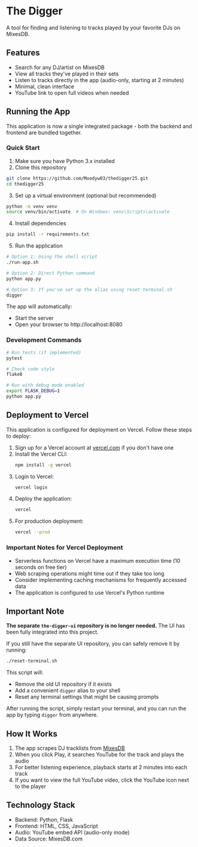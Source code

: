# The Digger

A tool for finding and listening to tracks played by your favorite DJs on MixesDB.

## Features

- Search for any DJ/artist on MixesDB
- View all tracks they've played in their sets
- Listen to tracks directly in the app (audio-only, starting at 2 minutes)
- Minimal, clean interface
- YouTube link to open full videos when needed

## Running the App

This application is now a single integrated package - both the backend and frontend are bundled together.

### Quick Start

1. Make sure you have Python 3.x installed
2. Clone this repository

```bash
git clone https://github.com/Moodyw03/thedigger25.git
cd thedigger25
```

3. Set up a virtual environment (optional but recommended)

```bash
python -m venv venv
source venv/bin/activate  # On Windows: venv\Scripts\activate
```

4. Install dependencies

```bash
pip install -r requirements.txt
```

5. Run the application

```bash
# Option 1: Using the shell script
./run-app.sh

# Option 2: Direct Python command
python app.py

# Option 3: If you've set up the alias using reset-terminal.sh
digger
```

The app will automatically:

- Start the server
- Open your browser to http://localhost:8080

### Development Commands

```bash
# Run tests (if implemented)
pytest

# Check code style
flake8

# Run with debug mode enabled
export FLASK_DEBUG=1
python app.py
```

## Deployment to Vercel

This application is configured for deployment on Vercel. Follow these steps to deploy:

1. Sign up for a Vercel account at [vercel.com](https://vercel.com) if you don't have one
2. Install the Vercel CLI:
   ```bash
   npm install -g vercel
   ```
3. Login to Vercel:
   ```bash
   vercel login
   ```
4. Deploy the application:
   ```bash
   vercel
   ```
5. For production deployment:
   ```bash
   vercel --prod
   ```

### Important Notes for Vercel Deployment

- Serverless functions on Vercel have a maximum execution time (10 seconds on free tier)
- Web scraping operations might time out if they take too long
- Consider implementing caching mechanisms for frequently accessed data
- The application is configured to use Vercel's Python runtime

## Important Note

**The separate `the-digger-ui` repository is no longer needed.** The UI has been fully integrated into this project.

If you still have the separate UI repository, you can safely remove it by running:

```bash
./reset-terminal.sh
```

This script will:

- Remove the old UI repository if it exists
- Add a convenient `digger` alias to your shell
- Reset any terminal settings that might be causing prompts

After running the script, simply restart your terminal, and you can run the app by typing `digger` from anywhere.

## How It Works

1. The app scrapes DJ tracklists from [MixesDB](https://www.mixesdb.com/)
2. When you click Play, it searches YouTube for the track and plays the audio
3. For better listening experience, playback starts at 2 minutes into each track
4. If you want to view the full YouTube video, click the YouTube icon next to the player

## Technology Stack

- Backend: Python, Flask
- Frontend: HTML, CSS, JavaScript
- Audio: YouTube embed API (audio-only mode)
- Data Source: MixesDB.com
